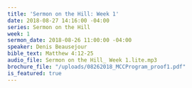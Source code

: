 ```yaml
---
title: 'Sermon on the Hill: Week 1'
date: 2018-08-27 14:16:00 -04:00
series: Sermon on the Hill
week: 1
sermon_date: 2018-08-26 11:00:00 -04:00
speaker: Denis Beausejour
bible_text: Matthew 4:12-25
audio_file: Sermon on the Hill_ Week 1.lite.mp3
brochure_file: "/uploads/08262018_MCCProgram_proof1.pdf"
is_featured: true
---
```


